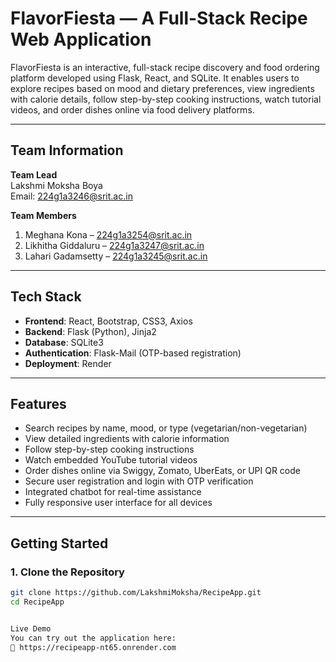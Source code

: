 # FlavorFiesta — A Full-Stack Recipe Web Application

FlavorFiesta is an interactive, full-stack recipe discovery and food ordering platform developed using Flask, React, and SQLite. 
It enables users to explore recipes based on mood and dietary preferences, view ingredients with calorie details, follow step-by-step cooking instructions, watch tutorial videos,
and order dishes online via food delivery platforms.

---

## Team Information

**Team Lead**  
Lakshmi Moksha Boya  
Email: 224g1a3246@srit.ac.in  

**Team Members**  
1. Meghana Kona – 224g1a3254@srit.ac.in  
2. Likhitha Giddaluru – 224g1a3247@srit.ac.in  
3. Lahari Gadamsetty – 224g1a3245@srit.ac.in  

---

##  Tech Stack

- **Frontend**: React, Bootstrap, CSS3, Axios  
- **Backend**: Flask (Python), Jinja2  
- **Database**: SQLite3  
- **Authentication**: Flask-Mail (OTP-based registration)  
- **Deployment**: Render  

---

##  Features

- Search recipes by name, mood, or type (vegetarian/non-vegetarian)
- View detailed ingredients with calorie information
- Follow step-by-step cooking instructions
- Watch embedded YouTube tutorial videos
- Order dishes online via Swiggy, Zomato, UberEats, or UPI QR code
- Secure user registration and login with OTP verification
- Integrated chatbot for real-time assistance
- Fully responsive user interface for all devices

---

##  Getting Started

### 1. Clone the Repository

```bash
git clone https://github.com/LakshmiMoksha/RecipeApp.git
cd RecipeApp


Live Demo
You can try out the application here:
🔗 https://recipeapp-nt65.onrender.com
